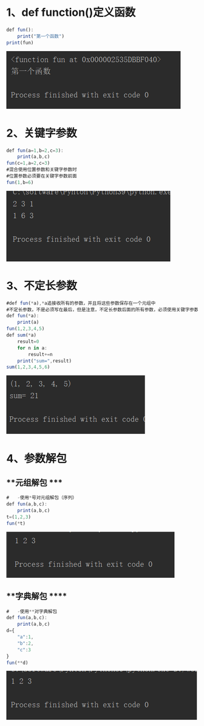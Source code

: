 # **1、def function()定义函数**

```javascript
def fun():
    print("第一个函数")    
print(fun)
```

![](images/WEBRESOURCE8d3b5575acf07f8a25ff5d1b33b0a13b截图.png)

# **2、关键字参数**

```javascript
def fun(a=1,b=2,c=3):
    print(a,b,c)
fun(c=1,a=2,c=3)
#混合使用位置参数和关键字参数时
#位置参数必须要在关键字参数前面
fun(1,b=6)
```

![](images/WEBRESOURCEd634b8f57e6fd23b830b74f50a675fcf截图.png)

# **3、不定长参数**

```javascript
#def fun(*a),*a追接收所有的参数，并且将这些参数保存在一个元组中
#不定长参数，不是必须写在最后，但是注意，不定长参数后面的所有参数，必须使用关键字参数，进行传值
def fun(*a):
    print(a)
fun(1,2,3,4,5)
def sum(*a)
    result=0
    for n in a:
        result+=n
    print("sum=",result)
sum(1,2,3,4,5,6)
```

![](images/WEBRESOURCEb88bc65a4bf925973a31c545f33d7ccb截图.png)

# **4、参数解包**

## **元组解包 ***

```javascript
#	-使用*号对元组解包（序列）
def fun(a,b,c):
    print(a,b,c)
t=(1,2,3)
fun(*t)
```

![](images/WEBRESOURCE3899f65b037534a3a9487c9b9d3db9f0截图.png)

## **字典解包 ****

```javascript
#	-使用**对字典解包
def fun(a,b,c):
    print(a,b,c)
d={
    "a":1,
    "b":2,
    "c":3
}
fun(**d)
```

![](images/WEBRESOURCE4a1e4eee1892cf27c59986ae2248ecc7截图.png)